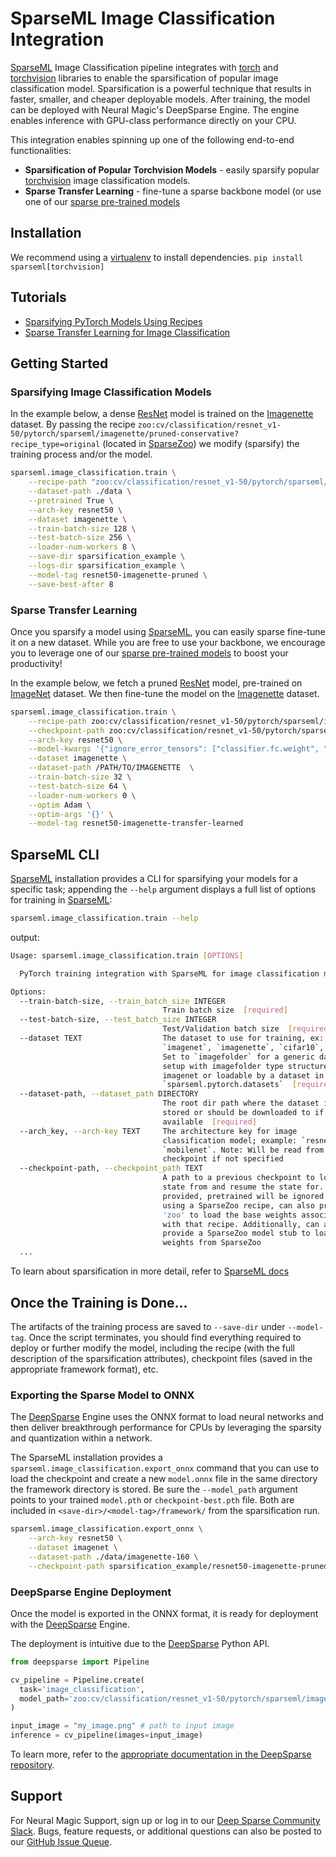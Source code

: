 # SparseML Image Classification Integration


[SparseML] Image Classification pipeline integrates with [torch] and [torchvision] libraries to enable the sparsification of popular image classification model.
Sparsification is a powerful technique that results in faster, smaller, and cheaper deployable models. 
After training, the model can be deployed with Neural Magic's DeepSparse Engine. The engine enables inference with GPU-class performance directly on your CPU.

This integration enables spinning up one of the following end-to-end functionalities:
- **Sparsification of Popular Torchvision Models** - easily sparsify popular [torchvision] image classification models. 
- **Sparse Transfer Learning** - fine-tune a sparse backbone model (or use one of our [sparse pre-trained models](https://sparsezoo.neuralmagic.com/?domain=cv&sub_domain=classification&page=1)
## Installation

We recommend using a [virtualenv] to install dependencies.
```pip install sparseml[torchvision]```

## Tutorials

- [Sparsifying PyTorch Models Using Recipes](https://github.com/neuralmagic/sparseml/blob/main/integrations/pytorch/tutorials/sparsifying_pytorch_models_using_recipes.md)
- [Sparse Transfer Learning for Image Classification](https://github.com/neuralmagic/sparseml/blob/main/integrations/pytorch/tutorials/classification_sparse_transfer_learning_tutorial.md)

## Getting Started
### Sparsifying Image Classification Models
In the example below, a dense [ResNet] model is trained on the [Imagenette] dataset.
By passing the recipe `zoo:cv/classification/resnet_v1-50/pytorch/sparseml/imagenette/pruned-conservative?recipe_type=original` (located in [SparseZoo](https://sparsezoo.neuralmagic.com/models/cv%2Fclassification%2Fresnet_v1-50%2Fpytorch%2Fsparseml%2Fimagenette%2Fpruned-conservative))
we modify (sparsify) the training process and/or the model.
```bash
sparseml.image_classification.train \
    --recipe-path "zoo:cv/classification/resnet_v1-50/pytorch/sparseml/imagenette/pruned-conservative?recipe_type=original" \
    --dataset-path ./data \
    --pretrained True \
    --arch-key resnet50 \
    --dataset imagenette \
    --train-batch-size 128 \
    --test-batch-size 256 \
    --loader-num-workers 8 \
    --save-dir sparsification_example \
    --logs-dir sparsification_example \
    --model-tag resnet50-imagenette-pruned \
    --save-best-after 8         
```

### Sparse Transfer Learning

Once you sparsify a model using [SparseML], you can easily sparse fine-tune it on a new dataset.
While you are free to use your backbone, we encourage you to leverage one of our [sparse pre-trained models](https://sparsezoo.neuralmagic.com) to boost your productivity!

In the example below, we fetch a pruned [ResNet] model, pre-trained on [ImageNet] dataset. We then fine-tune the model on the [Imagenette] dataset. 
```bash
sparseml.image_classification.train \
    --recipe-path zoo:cv/classification/resnet_v1-50/pytorch/sparseml/imagenet/pruned95-none?recipe_type=transfer-classification \
    --checkpoint-path zoo:cv/classification/resnet_v1-50/pytorch/sparseml/imagenet/pruned95-none \
    --arch-key resnet50 \
    --model-kwargs '{"ignore_error_tensors": ["classifier.fc.weight", "classifier.fc.bias"]}' \
    --dataset imagenette \
    --dataset-path /PATH/TO/IMAGENETTE  \
    --train-batch-size 32 \
    --test-batch-size 64 \
    --loader-num-workers 0 \
    --optim Adam \
    --optim-args '{}' \
    --model-tag resnet50-imagenette-transfer-learned
```

## SparseML CLI

[SparseML] installation provides a CLI for sparsifying your models for a specific task;
 appending the `--help` argument displays a full list of options for training in [SparseML]:
```bash
sparseml.image_classification.train --help
```
output:
```bash
Usage: sparseml.image_classification.train [OPTIONS]

  PyTorch training integration with SparseML for image classification models

Options:
  --train-batch-size, --train_batch_size INTEGER
                                  Train batch size  [required]
  --test-batch-size, --test_batch_size INTEGER
                                  Test/Validation batch size  [required]
  --dataset TEXT                  The dataset to use for training, ex:
                                  `imagenet`, `imagenette`, `cifar10`, etc.
                                  Set to `imagefolder` for a generic dataset
                                  setup with imagefolder type structure like
                                  imagenet or loadable by a dataset in
                                  `sparseml.pytorch.datasets`  [required]
  --dataset-path, --dataset_path DIRECTORY
                                  The root dir path where the dataset is
                                  stored or should be downloaded to if
                                  available  [required]
  --arch_key, --arch-key TEXT     The architecture key for image
                                  classification model; example: `resnet50`,
                                  `mobilenet`. Note: Will be read from the
                                  checkpoint if not specified
  --checkpoint-path, --checkpoint_path TEXT
                                  A path to a previous checkpoint to load the
                                  state from and resume the state for. If
                                  provided, pretrained will be ignored . If
                                  using a SparseZoo recipe, can also provide
                                  'zoo' to load the base weights associated
                                  with that recipe. Additionally, can also
                                  provide a SparseZoo model stub to load model
                                  weights from SparseZoo
  ...
```

To learn about sparsification in more detail, refer to [SparseML docs](https://docs.neuralmagic.com/sparseml/)

## Once the Training is Done...

The artifacts of the training process are saved to `--save-dir` under `--model-tag`.
Once the script terminates, you should find everything required to deploy or further modify the model,
including the recipe (with the full description of the sparsification attributes), 
checkpoint files (saved in the appropriate framework format), etc.

### Exporting the Sparse Model to ONNX

The [DeepSparse] Engine uses the ONNX format to load neural networks and then 
deliver breakthrough performance for CPUs by leveraging the sparsity and quantization within a network.

The SparseML installation provides a `sparseml.image_classification.export_onnx` 
command that you can use to load the checkpoint and create a new `model.onnx` file in the same directory the
framework directory is stored. 
Be sure the `--model_path` argument points to your trained `model.pth` or `checkpoint-best.pth` file.
Both are included in `<save-dir>/<model-tag>/framework/` from the sparsification run.

```bash
sparseml.image_classification.export_onnx \
    --arch-key resnet50 \
    --dataset imagenet \
    --dataset-path ./data/imagenette-160 \
    --checkpoint-path sparsification_example/resnet50-imagenette-pruned/framework/model.pth
```

### DeepSparse Engine Deployment

Once the model is exported in the ONNX format, it is ready for deployment with the 
[DeepSparse] Engine. 

The deployment is intuitive due to the [DeepSparse] Python API.

```python
from deepsparse import Pipeline

cv_pipeline = Pipeline.create(
  task='image_classification', 
  model_path='zoo:cv/classification/resnet_v1-50/pytorch/sparseml/imagenet/pruned95-none',  # Path to checkpoint or SparseZoo stub
)

input_image = "my_image.png" # path to input image 
inference = cv_pipeline(images=input_image)
```


To learn more, refer to the [appropriate documentation in the DeepSparse repository](https://github.com/neuralmagic/deepsparse/tree/main/src/deepsparse/image_classification/README.md).

## Support

For Neural Magic Support, sign up or log in to our [Deep Sparse Community Slack](https://join.slack.com/t/discuss-neuralmagic/shared_invite/zt-q1a1cnvo-YBoICSIw3L1dmQpjBeDurQ). Bugs, feature requests, or additional questions can also be posted to our [GitHub Issue Queue](https://github.com/neuralmagic/sparseml/issues).


[torch]: https://pytorch.org/
[torchvision]: https://pytorch.org/vision/stable/index.html
[SparseML]: https://github.com/neuralmagic/sparseml
[SparseZoo]: https://sparsezoo.neuralmagic.com/
[ResNet]: https://arxiv.org/abs/1512.03385
[virtualenv]: https://docs.python.org/3/library/venv.html
[ImageNet]: https://www.image-net.org/
[Imagenette]: https://github.com/fastai/imagenette
[DeepSparse]: https://github.com/neuralmagic/sparseml
[DeepSparse Image Classification Documentation]: https://github.com/neuralmagic/deepsparse/tree/main/src/deepsparse/image_classification/README.md
